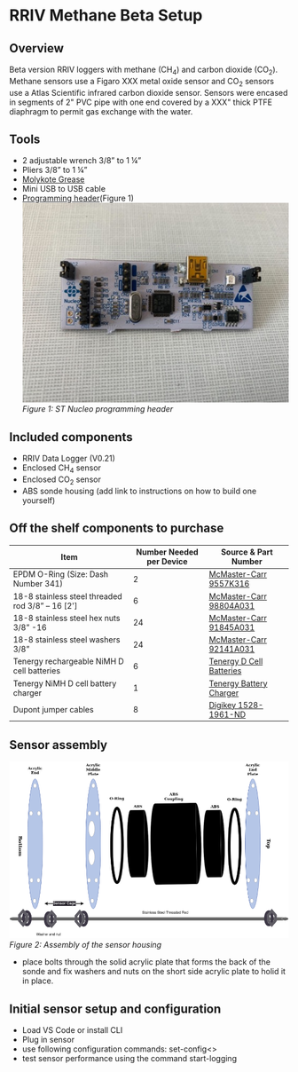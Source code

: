
# RRIV Methane Beta Setup
## Overview
Beta version RRIV loggers with methane (CH<sub>4</sub>) and carbon dioxide (CO<sub>2</sub>). Methane sensors use a Figaro XXX metal oxide sensor and CO<sub>2</sub> sensors use a Atlas Scientific infrared carbon dioxide sensor. Sensors were encased in segments of 2" PVC pipe with one end covered by a XXX" thick PTFE diaphragm to permit gas exchange with the water.

## Tools
* 2 adjustable wrench 3/8” to 1 ¼”
* Pliers 3/8” to 1 ¼”
* [Molykote Grease](https://www.dupont.com/molykote.html)
* Mini USB to USB cable
* [Programming header](https://www.st.com/en/evaluation-tools/nucleo-f103rb.html)(Figure 1)
![Figure 1: ST Nucleo programming header](graphics/programmingBoard.jpg "Figure 1: ST Nucleo programming header")
*Figure 1: ST Nucleo programming header*

## Included components
* RRIV Data Logger (V0.21)
* Enclosed CH<sub>4</sub> sensor
* Enclosed CO<sub>2</sub> sensor
* ABS sonde housing (add link to instructions on how to build one yourself)

## Off the shelf components to purchase
| Item | Number Needed per Device| Source & Part Number |
| ----------- | ----------- | ----------- |
| EPDM O-Ring (Size: Dash Number 341) | 2 | [McMaster-Carr 9557K316](https://www.mcmaster.com/9557K316/) |
| 18-8 stainless steel threaded rod 3/8” – 16 [2']   | 6 | [McMaster-Carr 98804A031](https://www.mcmaster.com/98804A031/) |
| 18-8 stainless steel hex nuts 3/8” -16 | 24 | [McMaster-Carr 91845A031](https://www.mcmaster.com/91845A031/) |
| 18-8 stainless steel washers 3/8” | 24 | [McMaster-Carr 92141A031](https://www.mcmaster.com/92141A031/) |
| Tenergy rechargeable NiMH D cell batteries | 6 | [Tenergy D Cell Batteries](https://power.tenergy.com/8pcs-tenergy-centura-lite-nimh-d-1-2v-3000mah-rechargeable-batteries/) |
| Tenergy NiMH D cell battery charger | 1 | [Tenergy Battery Charger](https://www.tenergy.com/01480) |
| Dupont jumper cables | 8 | [Digikey 1528-1961-ND](https://www.digikey.com/en/products/detail/adafruit-industries-llc/1950/6827084?utm_adgroup=Jumper%20Wire&utm_source=google&utm_medium=cpc&utm_campaign=Shopping_Product_Prototyping%2C%20Fabrication%20Products_NEW&utm_term=&utm_content=Jumper%20Wire&gclid=Cj0KCQjwmZejBhC_ARIsAGhCqnfnwVrB9Qzxf5KKnGFd_KI0TyKxzOzWoKUWDibQ6rWHKfjT-iwHqIwaAmCSEALw_wcB) |

## Sensor assembly
![Figure 2: Assembly of the sensor housing](graphics/caseAssembly.png "Figure 2: Assembly of the sensor housing")
*Figure 2: Assembly of the sensor housing*

* place bolts through the solid acrylic plate that forms the back of the sonde and fix washers and nuts on the short side acrylic plate to holid it in place.


## Initial sensor setup and configuration
* Load VS Code or install CLI
* Plug in sensor
* use following configuration commands: set-config<>
* test sensor performance using the command start-logging
